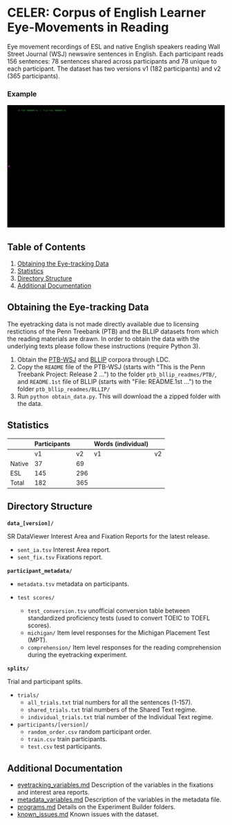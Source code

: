 # CELER: Corpus of English Learner Eye-Movements in Reading

Eye movement recordings of ESL and native English speakers reading Wall Street Journal (WSJ) newswire sentences in English. Each participant reads 156 sentences: 78 sentences shared across participants and 78 unique to each participant. The dataset has two versions v1 (182 participants) and v2 (365 participants).

### Example

![](full_trial.gif)


## Table of Contents

1. [Obtaining the Eye-tracking Data](#obtaining)    
2. [Statistics](#statistics)  
3. [Directory Structure](#files)
4. [Additional Documentation](#docs)

<a name="obtaining">

## Obtaining the Eye-tracking Data 

</a>

The eyetracking data is not made directly available due to licensing restictions of the Penn Treebank (PTB) and the BLLIP datasets from which the reading materials are drawn. In order to obtain the data with the underlying texts please follow these instructions (require Python 3).

1. Obtain the [PTB-WSJ](https://catalog.ldc.upenn.edu/LDC95T7) and [BLLIP](https://catalog.ldc.upenn.edu/LDC2000T43) corpora through LDC.
2. Copy the `README` file of the PTB-WSJ (starts with "This is the Penn Treebank Project: Release 2 ...") to the folder `ptb_bllip_readmes/PTB/`, and `README.1st` file of BLLIP (starts with "File:  README.1st ...") to the folder `ptb_bllip_readmes/BLLIP/`
3. Run `python obtain_data.py`. This will download the a zipped folder with the data.

<a name="statistics">

## Statistics

</a>

|         |Participants |       | Words (individual)| |
| ---     | ---         | ---   | ---   | ---       |
|         | v1          | v2    |   v1  | v2        |
| Native  | 37          | 69    |       |           |
| ESL     | 145         | 296   |       |           |
| Total   | 182         | 365   |       |           |

<a name="files">

## Directory Structure 

</a>

**`data_[version]/`**

SR DataViewer Interest Area and Fixation Reports for the latest release. 

- `sent_ia.tsv` Interest Area report.  
- `sent_fix.tsv` Fixations report. 

**`participant_metadata/`**

- `metadata.tsv` metadata on participants.

- `test scores/`
    - `test_conversion.tsv` unofficial conversion table between standardized proficiency tests (used to convert TOEIC to TOEFL scores).  
    - `michigan/` Item level responses for the Michigan Placement Test (MPT).   
    - `comprehension/` Item level responses for the reading comprehension during the eyetracking experiment.  

**`splits/`**

Trial and participant splits.

- `trials/`
    - `all_trials.txt` trial numbers for all the sentences (1-157).
    - `shared_trials.txt` trial numbers of the Shared Text regime.
    - `individual_trials.txt` trial number of the Individual Text regime.
- `participants/[version]/`
    - `random_order.csv` random participant order.
    - `train.csv` train participants.
    - `test.csv` test participants.

<a name="docs">

## Additional Documentation

</a>

- [eyetracking_variables.md](documentation/eyetracking_variables.md) Description of the variables in the fixations and interest area reports.
- [metadata_variables.md](documentation/metadata_variables.md) Description of the variables in the metadata file.
- [programs.md](documentation/EB_programs) Details on the Experiment Builder folders.
- [known_issues.md](documentation/known_issues.md) Known issues with the dataset.
